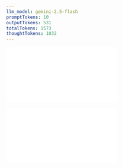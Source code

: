 ```yaml
---
llm_model: gemini-2.5-flash
promptTokens: 10
outputTokens: 531
totalTokens: 1573
thoughtTokens: 1032
---
```


![@](steps/prompt.9e9231e2.md)

![@](steps/response.42bb400e.md)
